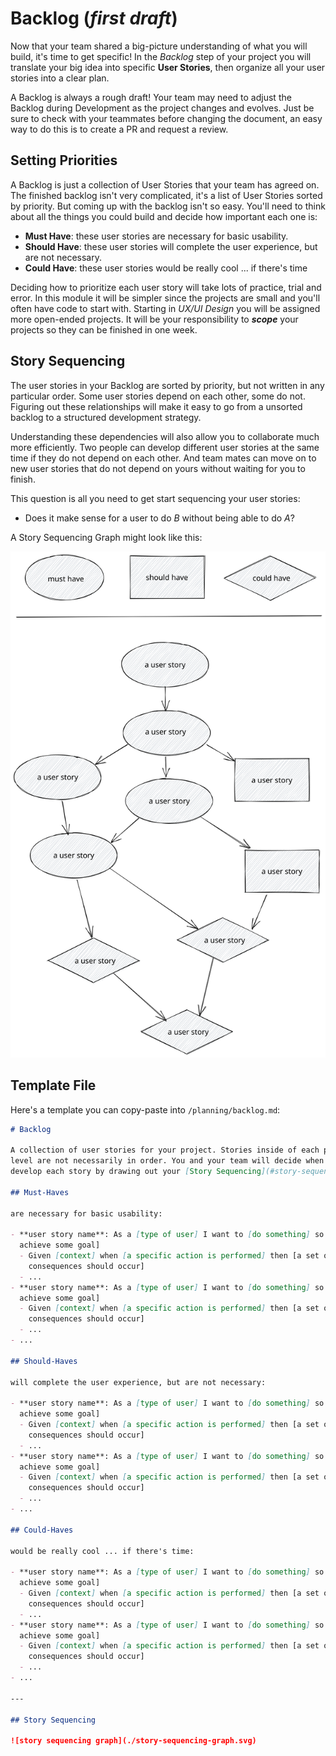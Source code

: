 # Backlog (_first draft_)

Now that your team shared a big-picture understanding of what you will build,
it's time to get specific! In the _Backlog_ step of your project you will
translate your big idea into specific **User Stories**, then organize all your
user stories into a clear plan.

A Backlog is always a rough draft! Your team may need to adjust the Backlog
during Development as the project changes and evolves. Just be sure to check
with your teammates before changing the document, an easy way to do this is to
create a PR and request a review.

## Setting Priorities

A Backlog is just a collection of User Stories that your team has agreed on. The
finished backlog isn't very complicated, it's a list of User Stories sorted by
priority. But coming up with the backlog isn't so easy. You'll need to think
about all the things you could build and decide how important each one is:

- **Must Have**: these user stories are necessary for basic usability.
- **Should Have**: these user stories will complete the user experience, but are
  not necessary.
- **Could Have**: these user stories would be really cool ... if there's time

Deciding how to prioritize each user story will take lots of practice, trial and
error. In this module it will be simpler since the projects are small and you'll
often have code to start with. Starting in _UX/UI Design_ you will be assigned
more open-ended projects. It will be your responsibility to _**scope**_ your
projects so they can be finished in one week.

## Story Sequencing

The user stories in your Backlog are sorted by priority, but not written in any
particular order. Some user stories depend on each other, some do not. Figuring
out these relationships will make it easy to go from a unsorted backlog to a
structured development strategy.

Understanding these dependencies will also allow you to collaborate much more
efficiently. Two people can develop different user stories at the same time if
they do not depend on each other. And team mates can move on to new user stories
that do not depend on yours without waiting for you to finish.

This question is all you need to get start sequencing your user stories:

- Does it make sense for a user to do _B_ without being able to do _A_?

A Story Sequencing Graph might look like this:

[![example sequencing graph](./assets/story-sequencing-graph.svg)](https://excalidraw.com/#json=5492536709742592,eehelCbxb4yj2n5D3cTn1g)

## Template File

Here's a template you can copy-paste into `/planning/backlog.md`:

```markdown
# Backlog

A collection of user stories for your project. Stories inside of each priority
level are not necessarily in order. You and your team will decide when to
develop each story by drawing out your [Story Sequencing](#story-sequencing).

## Must-Haves

are necessary for basic usability:

- **user story name**: As a [type of user] I want to [do something] so that [I
  achieve some goal]
  - Given [context] when [a specific action is performed] then [a set of
    consequences should occur]
  - ...
- **user story name**: As a [type of user] I want to [do something] so that [I
  achieve some goal]
  - Given [context] when [a specific action is performed] then [a set of
    consequences should occur]
  - ...
- ...

## Should-Haves

will complete the user experience, but are not necessary:

- **user story name**: As a [type of user] I want to [do something] so that [I
  achieve some goal]
  - Given [context] when [a specific action is performed] then [a set of
    consequences should occur]
  - ...
- **user story name**: As a [type of user] I want to [do something] so that [I
  achieve some goal]
  - Given [context] when [a specific action is performed] then [a set of
    consequences should occur]
  - ...
- ...

## Could-Haves

would be really cool ... if there's time:

- **user story name**: As a [type of user] I want to [do something] so that [I
  achieve some goal]
  - Given [context] when [a specific action is performed] then [a set of
    consequences should occur]
  - ...
- **user story name**: As a [type of user] I want to [do something] so that [I
  achieve some goal]
  - Given [context] when [a specific action is performed] then [a set of
    consequences should occur]
  - ...
- ...

---

## Story Sequencing

![story sequencing graph](./story-sequencing-graph.svg)
```
